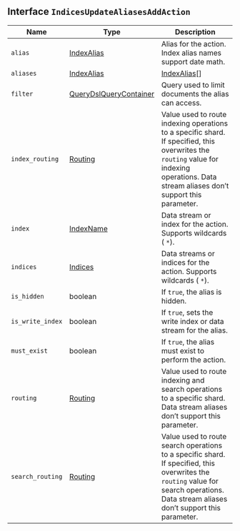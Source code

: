 ## Interface `IndicesUpdateAliasesAddAction`

| Name | Type | Description |
| - | - | - |
| `alias` | [IndexAlias](./IndexAlias.md) | Alias for the action. Index alias names support date math. |
| `aliases` | [IndexAlias](./IndexAlias.md) | [IndexAlias](./IndexAlias.md)[] | Aliases for the action. Index alias names support date math. |
| `filter` | [QueryDslQueryContainer](./QueryDslQueryContainer.md) | Query used to limit documents the alias can access. |
| `index_routing` | [Routing](./Routing.md) | Value used to route indexing operations to a specific shard. If specified, this overwrites the `routing` value for indexing operations. Data stream aliases don’t support this parameter. |
| `index` | [IndexName](./IndexName.md) | Data stream or index for the action. Supports wildcards ( `*`). |
| `indices` | [Indices](./Indices.md) | Data streams or indices for the action. Supports wildcards ( `*`). |
| `is_hidden` | boolean | If `true`, the alias is hidden. |
| `is_write_index` | boolean | If `true`, sets the write index or data stream for the alias. |
| `must_exist` | boolean | If `true`, the alias must exist to perform the action. |
| `routing` | [Routing](./Routing.md) | Value used to route indexing and search operations to a specific shard. Data stream aliases don’t support this parameter. |
| `search_routing` | [Routing](./Routing.md) | Value used to route search operations to a specific shard. If specified, this overwrites the `routing` value for search operations. Data stream aliases don’t support this parameter. |
